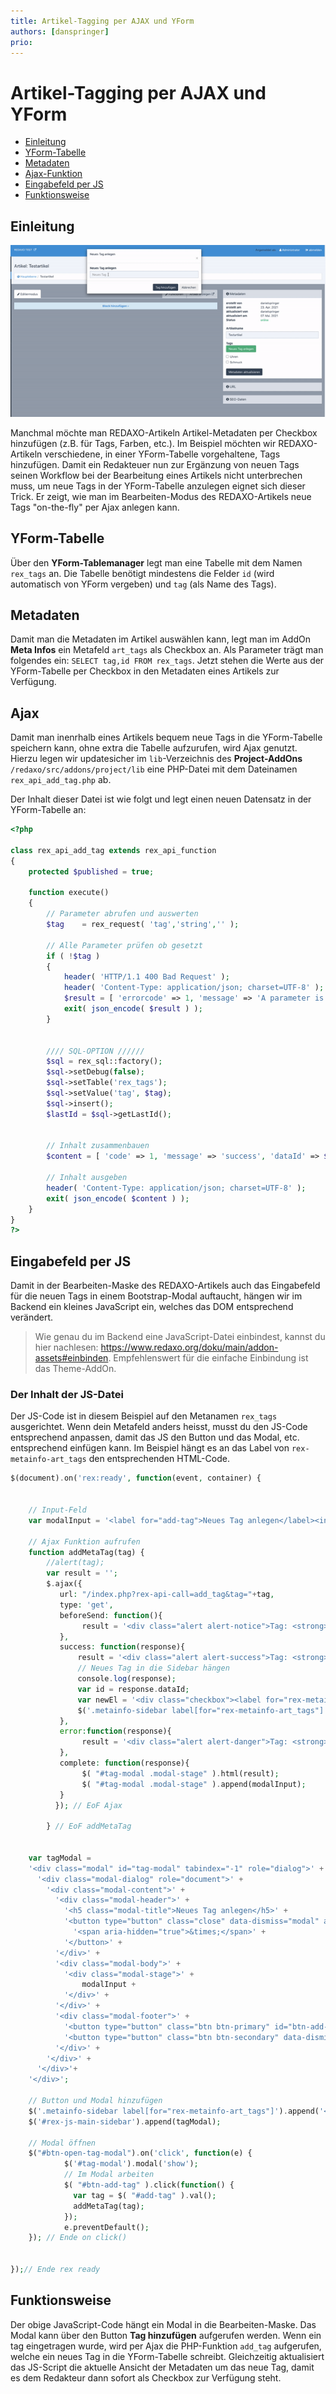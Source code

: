 ```yaml
---
title: Artikel-Tagging per AJAX und YForm 
authors: [danspringer]
prio:
---
```


# Artikel-Tagging per AJAX und YForm 

- [Einleitung](#einleitung)
- [YForm-Tabelle](#yformtabelle)
- [Metadaten](#links)
- [Ajax-Funktion](#ajax)
- [Eingabefeld per JS](#eingabe)
- [Funktionsweise](#funktion)

<a name="Einleitung"></a>
## Einleitung

![Screenshot](https://github.com/FriendsOfREDAXO/tricks/blob/12221fef91c200bc561123fb8c8fed5c24a441f5/screenshots/122577838-878d9d00-d053-11eb-9615-0981d57dff7b.gif?raw=true)

Manchmal möchte man REDAXO-Artikeln Artikel-Metadaten per Checkbox hinzufügen (z.B. für Tags, Farben, etc.). Im Beispiel möchten wir REDAXO-Artikeln verschiedene, in einer YForm-Tabelle vorgehaltene, Tags hinzufügen. Damit ein Redakteuer nun zur Ergänzung von neuen Tags seinen Workflow bei der Bearbeitung eines Artikels nicht unterbrechen muss, um neue Tags in der YForm-Tabelle anzulegen eignet sich dieser Trick. Er zeigt, wie man im Bearbeiten-Modus des REDAXO-Artikels neue Tags "on-the-fly" per Ajax anlegen kann.

<a name="yformtabelle"></a>
## YForm-Tabelle

Über den **YForm-Tablemanager** legt man eine Tabelle mit dem Namen `rex_tags` an. Die Tabelle benötigt mindestens die Felder `id` (wird automatisch von YForm vergeben) und `tag` (als Name des Tags).

 
<a name="metadaten"></a>
## Metadaten

Damit man die Metadaten im Artikel auswählen kann, legt man im AddOn **Meta Infos** ein Metafeld `art_tags` als Checkbox an. Als Parameter trägt man folgendes ein: `SELECT tag,id FROM rex_tags`.
Jetzt stehen die Werte aus der YForm-Tabelle per Checkbox in den Metadaten eines Artikels zur Verfügung.


<a name="ajax"></a>
## Ajax

Damit man inenrhalb eines Artikels bequem neue Tags in die YForm-Tabelle speichern kann, ohne extra die Tabelle aufzurufen, wird Ajax genutzt. Hierzu legen wir updatesicher im `lib`-Verzeichnis des **Project-AddOns** `/redaxo/src/addons/project/lib` eine PHP-Datei mit dem Dateinamen `rex_api_add_tag.php` ab.

Der Inhalt dieser Datei ist wie folgt und legt einen neuen Datensatz in der YForm-Tabelle an:

```php
<?php

class rex_api_add_tag extends rex_api_function
{
    protected $published = true;  

    function execute()
    {
        // Parameter abrufen und auswerten
        $tag 	= rex_request( 'tag','string','' );
		
		// Alle Parameter prüfen ob gesetzt
        if ( !$tag )
        {
            header( 'HTTP/1.1 400 Bad Request' );
            header( 'Content-Type: application/json; charset=UTF-8' );
            $result = [ 'errorcode' => 1, 'message' => 'A parameter is missing' ];
            exit( json_encode( $result ) );
        }
       
		
		//// SQL-OPTION //////			
		$sql = rex_sql::factory();
		$sql->setDebug(false);
		$sql->setTable('rex_tags');
		$sql->setValue('tag', $tag);
		$sql->insert();
		$lastId = $sql->getLastId();


        // Inhalt zusammenbauen
        $content = [ 'code' => 1, 'message' => 'success', 'dataId' => $lastId ];

        // Inhalt ausgeben
        header( 'Content-Type: application/json; charset=UTF-8' );
        exit( json_encode( $content ) );
    }
}
?>
```

<a name="eingabe"></a>
## Eingabefeld per JS

Damit in der Bearbeiten-Maske des REDAXO-Artikels auch das Eingabefeld für die neuen Tags in einem Bootstrap-Modal auftaucht, hängen wir im Backend ein kleines JavaScript ein, welches das DOM entsprechend verändert.
>Wie genau du im Backend eine JavaScript-Datei einbindest, kannst du hier nachlesen: <a href="https://www.redaxo.org/doku/main/addon-assets#einbinden">https://www.redaxo.org/doku/main/addon-assets#einbinden</a>. Empfehlenswert für die einfache Einbindung ist das Theme-AddOn.

### Der Inhalt der JS-Datei

Der JS-Code ist in diesem Beispiel auf den Metanamen `rex_tags` ausgerichtet. Wenn dein Metafeld anders heisst, musst du den JS-Code entsprechend anpassen, damit das JS den Button und das Modal, etc. entsprechend einfügen kann.
Im Beispiel hängt es an das Label von `rex-metainfo-art_tags` den entsprechenden HTML-Code.

```php
$(document).on('rex:ready', function(event, container) {
    
	
	// Input-Feld
	var modalInput = '<label for="add-tag">Neues Tag anlegen</label><input type="text" class="form-control" name="add-tag" id="add-tag" placeholder="Neues Tag" />';
	
	// Ajax Funktion aufrufen
	function addMetaTag(tag) {
		//alert(tag);
		var result = '';
		$.ajax({
		   url: "/index.php?rex-api-call=add_tag&tag="+tag,
		   type: 'get',
		   beforeSend: function(){
		   		result = '<div class="alert alert-notice">Tag: <strong>' + tag + '</strong> wird hinzugefügt</div>';
		   },
		   success: function(response){
			   result = '<div class="alert alert-success">Tag: <strong>' + tag + '</strong> wurde hinzugefügt </div>';
			   // Neues Tag in die Sidebar hängen
			   console.log(response);
			   var id = response.dataId;
			   var newEl = '<div class="checkbox"><label for="rex-metainfo-art_tags-'+id+'"><input type="checkbox" name="art_tags[]" value="'+id+'" id="rex-metainfo-art_tags-'+id+'">'+tag+'</label></div>';
			   $('.metainfo-sidebar label[for="rex-metainfo-art_tags"]').closest('dl').find('dd').last('.checkbox').append(newEl);
		   },
		   error:function(response){
				result = '<div class="alert alert-danger">Tag: <strong>' + tag + '</strong> konnte nicht hinzugefügt werden</div>';
		   },
		   complete: function(response){
		   		$( "#tag-modal .modal-stage" ).html(result);
				$( "#tag-modal .modal-stage" ).append(modalInput);
		   }
		  }); // EoF Ajax
		  
		} // EoF addMetaTag
		
	
	var tagModal =
	'<div class="modal" id="tag-modal" tabindex="-1" role="dialog">' +
	  '<div class="modal-dialog" role="document">' +
		'<div class="modal-content">' +
		  '<div class="modal-header">' + 
			'<h5 class="modal-title">Neues Tag anlegen</h5>' +
			'<button type="button" class="close" data-dismiss="modal" aria-label="Close">' +
			  '<span aria-hidden="true">&times;</span>' +
			'</button>' +
		  '</div>' +
		  '<div class="modal-body">' +
		  	'<div class="modal-stage">' +
				modalInput +
		  	'</div>' + 
		  '</div>' + 
		  '<div class="modal-footer">' +
			'<button type="button" class="btn btn-primary" id="btn-add-tag">Tag hinzufügen</button>' +
			'<button type="button" class="btn btn-secondary" data-dismiss="modal">Abbrechen</button>' +
		  '</div>' +
		'</div>' + 
	  '</div>'+ 
	'</div>';
	
	// Button und Modal hinzufügen
	$('.metainfo-sidebar label[for="rex-metainfo-art_tags"]').append('<br><a href="#" class="btn btn-save" id="btn-open-tag-modal">Neues Tag anlegen</button>');
	$('#rex-js-main-sidebar').append(tagModal);
	
	// Modal öffnen
	$("#btn-open-tag-modal").on('click', function(e) {
			$('#tag-modal').modal('show');
			// Im Modal arbeiten
			$( "#btn-add-tag" ).click(function() {
			  var tag = $( "#add-tag" ).val();
			  addMetaTag(tag);
			});
			e.preventDefault();
	}); // Ende on click()
	
	
});// Ende rex ready
```

<a name="funktion"></a>
## Funktionsweise

Der obige JavaScript-Code hängt ein Modal in die Bearbeiten-Maske. Das Modal kann über den Button **Tag hinzufügen** aufgerufen werden. Wenn ein tag eingetragen wurde, wird per Ajax die PHP-Funktion `add_tag` aufgerufen, welche ein neues Tag in die YForm-Tabelle schreibt. Gleichzeitig aktualisiert das JS-Script die aktuelle Ansicht der Metadaten um das neue Tag, damit es dem Redakteur dann sofort als Checkbox zur Verfügung steht.
